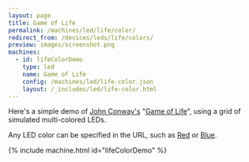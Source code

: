 ```yaml
---
layout: page
title: Game of Life
permalink: /machines/led/life/color/
redirect_from: /devices/leds/life/colors/
preview: images/screenshot.png
machines:
  - id: lifeColorDemo
    type: led
    name: Game of Life
    config: /machines/led/life-color.json
    layout: /_includes/led/life-color.html
---
```


Here's a simple demo of
[John Conway's](http://www.conwaylife.com/wiki/John_Horton_Conway)
"[Game of Life](http://www.conwaylife.com/wiki/Conway%27s_Game_of_Life)", using a grid of simulated multi-colored LEDs.

Any LED color can be specified in the URL, such as [Red](?color=red&pattern=gliderGun#lifeDemo) or 
[Blue](?color=blue&pattern=gliderGun#lifeDemo).

{% include machine.html id="lifeColorDemo" %}
